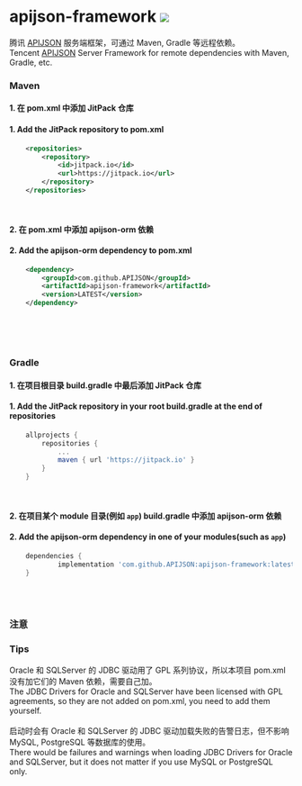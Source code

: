 # apijson-framework  [![](https://jitpack.io/v/APIJSON/apijson-framework.svg)](https://jitpack.io/#APIJSON/apijson-framework)
腾讯 [APIJSON](https://github.com/Tencent/APIJSON) 服务端框架，可通过 Maven, Gradle 等远程依赖。<br />
Tencent [APIJSON](https://github.com/Tencent/APIJSON) Server Framework for remote dependencies with Maven, Gradle, etc.

### Maven
#### 1. 在 pom.xml 中添加 JitPack 仓库
#### 1. Add the JitPack repository to pom.xml
```xml
	<repositories>
		<repository>
		    <id>jitpack.io</id>
		    <url>https://jitpack.io</url>
		</repository>
	</repositories>
```
<br />

#### 2. 在 pom.xml 中添加 apijson-orm 依赖
#### 2. Add the apijson-orm dependency to pom.xml
```xml
	<dependency>
	    <groupId>com.github.APIJSON</groupId>
	    <artifactId>apijson-framework</artifactId>
	    <version>LATEST</version>
	</dependency>
```

<br />
<br />
<br />

### Gradle
#### 1. 在项目根目录 build.gradle 中最后添加 JitPack 仓库
#### 1. Add the JitPack repository in your root build.gradle at the end of repositories
```gradle
	allprojects {
		repositories {
			...
			maven { url 'https://jitpack.io' }
		}
	}
```
<br />

#### 2. 在项目某个 module 目录(例如 `app`) build.gradle 中添加 apijson-orm 依赖
#### 2. Add the apijson-orm dependency in one of your modules(such as `app`)
```gradle
	dependencies {
	        implementation 'com.github.APIJSON:apijson-framework:latest'
	}
```

<br /><br />

### 注意
### Tips
Oracle 和 SQLServer 的 JDBC 驱动用了 GPL 系列协议，所以本项目 pom.xml 没有加它们的 Maven 依赖，需要自己加。<br />
The JDBC Drivers for Oracle and SQLServer have been licensed with GPL agreements, so they are not added on pom.xml, you need to add them yourself. <br />
<br />
启动时会有 Oracle 和 SQLServer 的 JDBC 驱动加载失败的告警日志，但不影响 MySQL, PostgreSQL 等数据库的使用。<br />
There would be failures and warnings when loading JDBC Drivers for Oracle and SQLServer, but it does not matter if you use MySQL or PostgreSQL only.<br />


